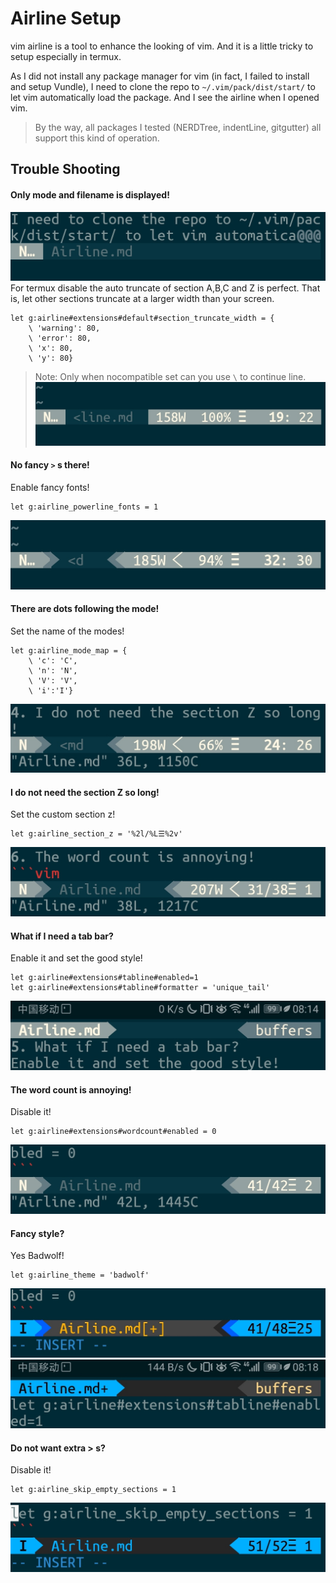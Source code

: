# Airline Setup

vim airline is a tool to enhance the looking of vim. And it is a little tricky to setup especially in termux.

As I did not install any package manager for vim 
(in fact, I failed to install and setup Vundle), 
I need to clone the repo to `~/.vim/pack/dist/start/` to let vim automatically load the package. 
And I see the airline when I opened vim.

> By the way, all packages I tested (NERDTree, indentLine, gitgutter) all support this kind of operation.

## Trouble Shooting
#### Only mode and filename is displayed!
![](AirlineImg/0.jpg)
For termux disable the auto truncate of section A,B,C and Z is perfect. That is, let other sections truncate at a larger width than your screen.
```vim
let g:airline#extensions#default#section_truncate_width = {
    \ 'warning': 80,
    \ 'error': 80,
    \ 'x': 80,
    \ 'y': 80}
```
> Note: Only when nocompatible set can you use `\` to continue line.
![](AirlineImg/1.jpg)
#### No fancy `>` s there!
Enable fancy fonts!
```vim
let g:airline_powerline_fonts = 1
```
![](AirlineImg/2.jpg)
#### There are dots following the mode!
Set the name of the modes!
```vim
let g:airline_mode_map = {
    \ 'c': 'C',
    \ 'n': 'N',
    \ 'V': 'V',
    \ 'i':'I'}
```
![](AirlineImg/3.jpg)
#### I do not need the section Z so long!
Set the custom section z!
```vim
let g:airline_section_z = '%2l/%L☰%2v'
```
![](AirlineImg/4.jpg)
#### What if I need a tab bar?
Enable it and set the good style!
```vim
let g:airline#extensions#tabline#enabled=1
let g:airline#extensions#tabline#formatter = 'unique_tail'
```
![](AirlineImg/5.jpg)
#### The word count is annoying!
Disable it!
```vim
let g:airline#extensions#wordcount#enabled = 0
```
![](AirlineImg/6.jpg)
#### Fancy style?
Yes Badwolf!
```vim
let g:airline_theme = 'badwolf'
```
![](AirlineImg/7.jpg)
![](AirlineImg/8.jpg)
#### Do not want extra > s?
Disable it!
```vim
let g:airline_skip_empty_sections = 1
```
![](AirlineImg/9.jpg)
